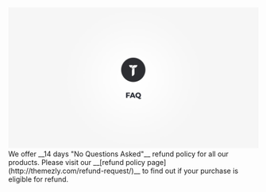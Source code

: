 <div class="thz-lightbox-gallery" markdown="1">
<div class="thz-doc-image max">
<img src="../../docs-media/splash-faq.jpg" alt="Themezly FAQ" />
</div>
<div markdown="1">
We offer __14 days "No Questions Asked"__ refund policy for all our products. Please visit our __[refund policy page](http://themezly.com/refund-request/)__ to find out if your purchase is eligible for refund.
</div>